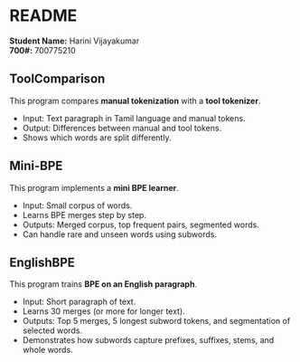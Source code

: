 # README

**Student Name:** Harini Vijayakumar  
**700#:** 700775210 

## ToolComparison
This program compares **manual tokenization** with a **tool tokenizer**.  
- Input: Text paragraph in Tamil language and manual tokens.  
- Output: Differences between manual and tool tokens.  
- Shows which words are split differently.  

## Mini-BPE
This program implements a **mini BPE learner**.  
- Input: Small corpus of words.  
- Learns BPE merges step by step.  
- Outputs: Merged corpus, top frequent pairs, segmented words.  
- Can handle rare and unseen words using subwords.  

## EnglishBPE
This program trains **BPE on an English paragraph**.  
- Input: Short paragraph of text.  
- Learns 30 merges (or more for longer text).  
- Outputs: Top 5 merges, 5 longest subword tokens, and segmentation of selected words.  
- Demonstrates how subwords capture prefixes, suffixes, stems, and whole words.
